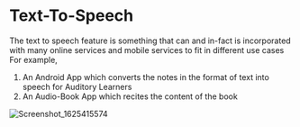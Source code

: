 # Text-To-Speech

The text to speech feature is something that can and in-fact is incorporated with many online services and mobile services to fit in different use cases
For example, 
1. An Android App which converts the notes in the format of text into speech for Auditory Learners 
2. An Audio-Book App which recites the content of the book

![Screenshot_1625415574](https://user-images.githubusercontent.com/60807484/124392702-d0607980-dd14-11eb-8d61-fef8d8484df0.png)
